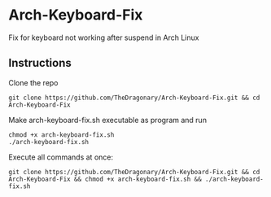 # Arch-Keyboard-Fix
Fix for keyboard not working after suspend in Arch Linux

## Instructions
Clone the repo
```
git clone https://github.com/TheDragonary/Arch-Keyboard-Fix.git && cd Arch-Keyboard-Fix
```
Make arch-keyboard-fix.sh executable as program and run
```
chmod +x arch-keyboard-fix.sh
./arch-keyboard-fix.sh
```
Execute all commands at once:
```
git clone https://github.com/TheDragonary/Arch-Keyboard-Fix.git && cd Arch-Keyboard-Fix && chmod +x arch-keyboard-fix.sh && ./arch-keyboard-fix.sh
```
